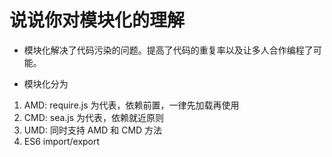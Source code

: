 # 说说你对模块化的理解

- 模块化解决了代码污染的问题。提高了代码的重复率以及让多人合作编程了可能。

- 模块化分为

1. AMD: require.js 为代表，依赖前置，一律先加载再使用
2. CMD: sea.js 为代表，依赖就近原则
3. UMD: 同时支持 AMD 和 CMD 方法
4. ES6 import/export